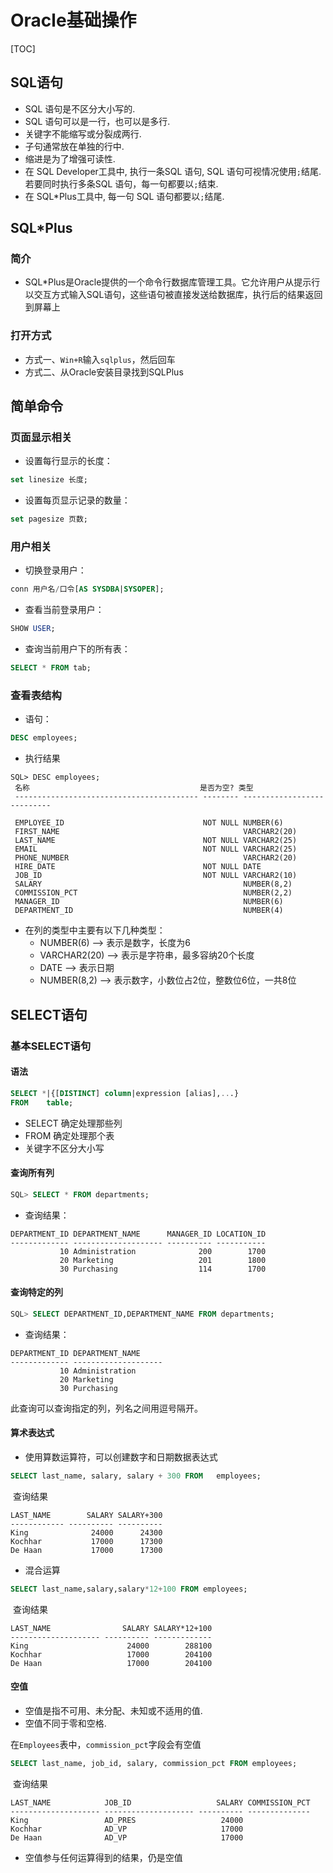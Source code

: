 # Oracle基础操作

[TOC]

## SQL语句

- SQL 语句是不区分大小写的.
- SQL 语句可以是一行，也可以是多行.
- 关键字不能缩写或分裂成两行.
- 子句通常放在单独的行中.
- 缩进是为了增强可读性.
- 在 SQL Developer工具中, 执行一条SQL 语句, SQL 语句可视情况使用`;`结尾. 若要同时执行多条SQL 语句，每一句都要以`;`结束.
- 在 SQL*Plus工具中, 每一句 SQL 语句都要以`;`结尾.

## SQL*Plus

### 简介

- SQL*Plus是Oracle提供的一个命令行数据库管理工具。它允许用户从提示行以交互方式输入SQL语句，这些语句被直接发送给数据库，执行后的结果返回到屏幕上

### 打开方式

- 方式一、`Win+R`输入`sqlplus`，然后回车
- 方式二、从Oracle安装目录找到SQLPlus

## 简单命令

### 页面显示相关

- 设置每行显示的长度：

```sql
set linesize 长度;
```

- 设置每页显示记录的数量：

```sql
set pagesize 页数;
```

### 用户相关

- 切换登录用户：

```sql
conn 用户名/口令[AS SYSDBA|SYSOPER];
```

- 查看当前登录用户：

```sql
SHOW USER;
```
- 查询当前用户下的所有表：

```sql
SELECT * FROM tab;
```

### 查看表结构

- 语句：

```sql
DESC employees;
```

- 执行结果

```
SQL> DESC employees;
 名称                                      是否为空? 类型
 ----------------------------------------- -------- ---------------------------

 EMPLOYEE_ID                               NOT NULL NUMBER(6)
 FIRST_NAME                                         VARCHAR2(20)
 LAST_NAME                                 NOT NULL VARCHAR2(25)
 EMAIL                                     NOT NULL VARCHAR2(25)
 PHONE_NUMBER                                       VARCHAR2(20)
 HIRE_DATE                                 NOT NULL DATE
 JOB_ID                                    NOT NULL VARCHAR2(10)
 SALARY                                             NUMBER(8,2)
 COMMISSION_PCT                                     NUMBER(2,2)
 MANAGER_ID                                         NUMBER(6)
 DEPARTMENT_ID                                      NUMBER(4)
```

- 在列的类型中主要有以下几种类型：
  - NUMBER(6) --> 表示是数字，长度为6
  - VARCHAR2(20) --> 表示是字符串，最多容纳20个长度
  - DATE --> 表示日期
  - NUMBER(8,2) --> 表示数字，小数位占2位，整数位6位，一共8位

## SELECT语句

### 基本SELECT语句

#### 语法

```sql
SELECT *|{[DISTINCT] column|expression [alias],...}
FROM    table;
```

- SELECT 确定处理那些列
- FROM 确定处理那个表
- 关键字不区分大小写

#### 查询所有列

```sql
SQL> SELECT * FROM departments;
```

- 查询结果：

```
DEPARTMENT_ID DEPARTMENT_NAME      MANAGER_ID LOCATION_ID
------------- -------------------- ---------- -----------
           10 Administration              200        1700
           20 Marketing                   201        1800
           30 Purchasing                  114        1700
```

#### 查询特定的列

```sql
SQL> SELECT DEPARTMENT_ID,DEPARTMENT_NAME FROM departments;
```

- 查询结果：

```
DEPARTMENT_ID DEPARTMENT_NAME
------------- --------------------
           10 Administration
           20 Marketing
           30 Purchasing
```

此查询可以查询指定的列，列名之间用逗号隔开。

#### 算术表达式

- 使用算数运算符，可以创建数字和日期数据表达式

```sql
SELECT last_name, salary, salary + 300 FROM   employees;
```

​	查询结果

```
LAST_NAME        SALARY SALARY+300
------------ ---------- ----------
King              24000      24300
Kochhar           17000      17300
De Haan           17000      17300
```

- 混合运算

```sql
SELECT last_name,salary,salary*12+100 FROM employees;
```

​	查询结果

```
LAST_NAME                SALARY SALARY*12+100
-------------------- ---------- -------------
King                      24000        288100
Kochhar                   17000        204100
De Haan                   17000        204100
```

#### 空值

- 空值是指不可用、未分配、未知或不适用的值.
- 空值不同于零和空格. 

在`Employees`表中，`commission_pct`字段会有空值

```sql
SELECT last_name, job_id, salary, commission_pct FROM employees;
```

​	查询结果

```
LAST_NAME            JOB_ID                   SALARY COMMISSION_PCT
-------------------- -------------------- ---------- --------------
King                 AD_PRES                   24000
Kochhar              AD_VP                     17000
De Haan              AD_VP                     17000
```

- 空值参与任何运算得到的结果，仍是空值

